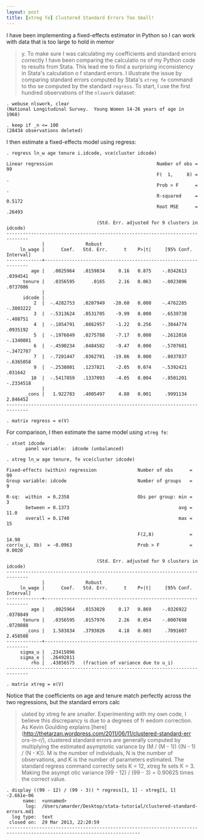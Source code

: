 ```yaml
---
layout: post
title: [xtreg fe] Clustered Standard Errors Too Small!
---
```


I have been implementing a fixed-effects estimator in Python so I can work with data that is too large to hold in memor
> y.  To make sure I was calculating my coefficients and standard errors correctly I have been comparing the calculatio
> ns of my Python code to results from Stata.  This lead me to find a surprising inconsistency in Stata's calculation o
> f standard errors.  I illustrate the issue by comparing standard errors computed by Stata's `xtreg fe` command to tho
> se computed by the standard `regress`.  To start, I use the first hundred observations of the `nlswork` dataset:

    . webuse nlswork, clear
    (National Longitudinal Survey.  Young Women 14-26 years of age in 1968)
    
    . keep if _n <= 100
    (28434 observations deleted)

I then estimate a fixed-effects model using regress:

    . regress ln_w age tenure i.idcode, vce(cluster idcode)
    
    Linear regression                                      Number of obs =      99
                                                           F(  1,     8) =       .
                                                           Prob > F      =       .
                                                           R-squared     =  0.5172
                                                           Root MSE      =  .26493
    
                                     (Std. Err. adjusted for 9 clusters in idcode)
    ------------------------------------------------------------------------------
                 |               Robust
         ln_wage |      Coef.   Std. Err.      t    P>|t|     [95% Conf. Interval]
    -------------+----------------------------------------------------------------
             age |   .0025964   .0159834     0.16   0.875    -.0342613    .0394541
          tenure |   .0356595      .0165     2.16   0.063    -.0023896    .0737086
                 |
          idcode |
              2  |  -.4282753   .0207949   -20.60   0.000    -.4762285   -.3803222
              3  |  -.5313624   .0531705    -9.99   0.000    -.6539738    -.408751
              4  |  -.1054791   .0862957    -1.22   0.256    -.3044774    .0935192
              5  |  -.1976049   .0275788    -7.17   0.000    -.2612016   -.1340081
              6  |  -.4590234   .0484582    -9.47   0.000    -.5707681   -.3472787
              7  |  -.7201447   .0362701   -19.86   0.000    -.8037837   -.6365058
              9  |  -.2538001   .1237821    -2.05   0.074    -.5392421     .031642
             10  |  -.5417859   .1337093    -4.05   0.004    -.8501201   -.2334518
                 |
           _cons |   1.922783   .4005497     4.80   0.001     .9991134    2.846452
    ------------------------------------------------------------------------------
    
    . matrix regress = e(V)

For comparison, I then estimate the same model using `xtreg fe`:

    . xtset idcode
           panel variable:  idcode (unbalanced)
    
    . xtreg ln_w age tenure, fe vce(cluster idcode)
    
    Fixed-effects (within) regression               Number of obs      =        99
    Group variable: idcode                          Number of groups   =         9
    
    R-sq:  within  = 0.2358                         Obs per group: min =         3
           between = 0.1373                                        avg =      11.0
           overall = 0.1740                                        max =        15
    
                                                    F(2,8)             =     14.98
    corr(u_i, Xb)  = -0.0963                        Prob > F           =    0.0020
    
                                     (Std. Err. adjusted for 9 clusters in idcode)
    ------------------------------------------------------------------------------
                 |               Robust
         ln_wage |      Coef.   Std. Err.      t    P>|t|     [95% Conf. Interval]
    -------------+----------------------------------------------------------------
             age |   .0025964   .0153029     0.17   0.869    -.0326922    .0378849
          tenure |   .0356595   .0157976     2.26   0.054    -.0007698    .0720888
           _cons |   1.583834   .3793026     4.18   0.003     .7091607    2.458508
    -------------+----------------------------------------------------------------
         sigma_u |  .23415096
         sigma_e |  .26492811
             rho |  .43856575   (fraction of variance due to u_i)
    ------------------------------------------------------------------------------
    
    . matrix xtreg = e(V)

Notice that the coefficients on age and tenure match perfectly across the two regressions, but the standard errors calc
> ulated by xtreg fe are smaller.  Experimenting with my own code, I believe this discrepancy is due to a degrees of fr
> eedom correction.  As Kevin Goulding explains [here](http://thetarzan.wordpress.com/2011/06/11/clustered-standard-err
> ors-in-r/), clustered standard errors are generally computed by multiplying the estimated asymptotic variance by (M /
>  (M - 1)) ((N - 1) / (N - K)).  M is the number of individuals, N is the number of observations, and K is the number 
> of parameters estimated.  The standard regress command correctly sets K = 12, xtreg fe sets K = 3.  Making the asympt
> otic variance (99 - 12) / (99 - 3) = 0.90625 times the correct value.

    . display ((99 - 12) / (99 - 3)) * regress[1, 1] - xtreg[1, 1]
    -2.661e-06
          name:  <unnamed>
           log:  /Users/amarder/Desktop/stata-tutorial/clustered-standard-errors.md1
      log type:  text
     closed on:  29 Mar 2013, 22:20:59
    -----------------------------------------------------------------------------------------------------------------------

